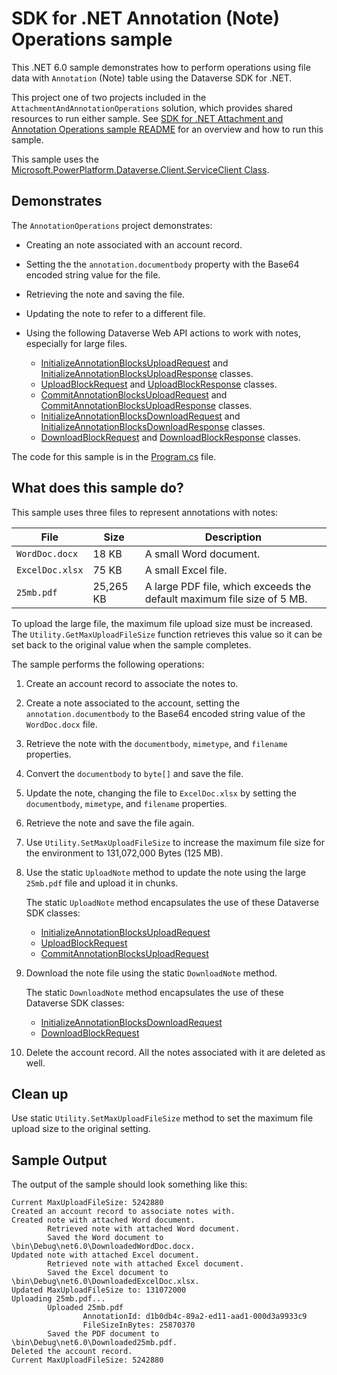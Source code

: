 ﻿# SDK for .NET Annotation (Note) Operations sample

This .NET 6.0 sample demonstrates how to perform operations using file data with `Annotation` (Note) table using the Dataverse SDK for .NET.

This project one of two projects included in the `AttachmentAndAnnotationOperations` solution, which provides shared resources to run either sample. See [SDK for .NET Attachment and Annotation Operations sample README](https://github.com/microsoft/PowerApps-Samples/blob/master/dataverse/orgsvc/C%23-NETCore/AttachmentAndAnnotationOperations/README.md) for an overview and how to run this sample.

This sample uses the [Microsoft.PowerPlatform.Dataverse.Client.ServiceClient Class](https://learn.microsoft.com/dotnet/api/microsoft.powerplatform.dataverse.client.serviceclient).

## Demonstrates

The `AnnotationOperations` project demonstrates:

- Creating an note associated with an account record.
- Setting the the `annotation.documentbody` property with the Base64 encoded string value for the file.
- Retrieving the note and saving the file.
- Updating the note to refer to a different file.
- Using the following Dataverse Web API actions to work with notes, especially for large files.
   
   - [InitializeAnnotationBlocksUploadRequest](https://learn.microsoft.com/dotnet/api/microsoft.crm.sdk.messages.initializeannotationblocksuploadrequest) and [InitializeAnnotationBlocksUploadResponse](https://learn.microsoft.com/dotnet/api/microsoft.crm.sdk.messages.initializeannotationblocksuploadresponse) classes.
   - [UploadBlockRequest](https://learn.microsoft.com/dotnet/api/microsoft.crm.sdk.messages.uploadblockrequest) and [UploadBlockResponse](https://learn.microsoft.com/dotnet/api/microsoft.crm.sdk.messages.uploadblockresponse) classes.
   - [CommitAnnotationBlocksUploadRequest](https://learn.microsoft.com/dotnet/api/microsoft.crm.sdk.messages.commitannotationblocksuploadrequest) and [CommitAnnotationBlocksUploadResponse](https://learn.microsoft.com/dotnet/api/microsoft.crm.sdk.messages.commitannotationblocksuploadresponse) classes.
   - [InitializeAnnotationBlocksDownloadRequest](https://learn.microsoft.com/dotnet/api/microsoft.crm.sdk.messages.initializeannotationblocksdownloadrequest) and [InitializeAnnotationBlocksDownloadResponse](https://learn.microsoft.com/dotnet/api/microsoft.crm.sdk.messages.initializeannotationblocksdownloadresponse) classes.
   - [DownloadBlockRequest](https://learn.microsoft.com/dotnet/api/microsoft.crm.sdk.messages.downloadblockrequest) and [DownloadBlockResponse](https://learn.microsoft.com/dotnet/api/microsoft.crm.sdk.messages.downloadblockresponse) classes.

The code for this sample is in the [Program.cs](https://github.com/microsoft/PowerApps-Samples/blob/master/dataverse/orgsvc/C%23-NETCore/AttachmentAndAnnotationOperations/AnnotationOperations/Program.cs) file.

## What does this sample do?

This sample uses three files to represent annotations with notes:

|File|Size|Description  |
|---------|---------|---------|
|`WordDoc.docx`|18 KB|A small Word document.|
|`ExcelDoc.xlsx`|75 KB|A small Excel file.|
|`25mb.pdf`|25,265 KB|A large PDF file, which exceeds the default maximum file size of 5 MB.|

To upload the large file, the maximum file upload size must be increased. The `Utility.GetMaxUploadFileSize` function retrieves this value so it can be set back to the original value when the sample completes.

The sample performs the following operations:

1. Create an account record to associate the notes to.
1. Create a note associated to the account, setting the `annotation.documentbody` to the Base64 encoded string value of the `WordDoc.docx` file.
1. Retrieve the note with the `documentbody`, `mimetype`, and `filename` properties.
1. Convert the `documentbody` to `byte[]` and save the file.
1. Update the note, changing the file to `ExcelDoc.xlsx` by setting the `documentbody`, `mimetype`, and `filename` properties.
1. Retrieve the note and save the file again.
1. Use `Utility.SetMaxUploadFileSize` to increase the maximum file size for the environment to 131,072,000 Bytes (125 MB).
1. Use the static `UploadNote` method to update the note using the large `25mb.pdf` file and upload it in chunks.
   
   The static `UploadNote` method encapsulates the use of these Dataverse SDK classes:
   
   - [InitializeAnnotationBlocksUploadRequest](https://learn.microsoft.com/dotnet/api/microsoft.crm.sdk.messages.initializeannotationblocksuploadrequest) 
   - [UploadBlockRequest](https://learn.microsoft.com/dotnet/api/microsoft.crm.sdk.messages.uploadblockrequest)
   - [CommitAnnotationBlocksUploadRequest](https://learn.microsoft.com/dotnet/api/microsoft.crm.sdk.messages.commitannotationblocksuploadrequest)
   
1. Download the note file using the static `DownloadNote` method.
   
   The static `DownloadNote` method encapsulates the use of these Dataverse SDK classes:
   
   - [InitializeAnnotationBlocksDownloadRequest](https://learn.microsoft.com/dotnet/api/microsoft.crm.sdk.messages.initializeannotationblocksdownloadrequest)
   - [DownloadBlockRequest](https://learn.microsoft.com/dotnet/api/microsoft.crm.sdk.messages.downloadblockrequest)
   
1. Delete the account record. All the notes associated with it are deleted as well.

## Clean up

Use static `Utility.SetMaxUploadFileSize` method to set the maximum file upload size to the original setting.

## Sample Output

The output of the sample should look something like this:

```
Current MaxUploadFileSize: 5242880
Created an account record to associate notes with.
Created note with attached Word document.
        Retrieved note with attached Word document.
        Saved the Word document to \bin\Debug\net6.0\DownloadedWordDoc.docx.
Updated note with attached Excel document.
        Retrieved note with attached Excel document.
        Saved the Excel document to \bin\Debug\net6.0\DownloadedExcelDoc.xlsx.
Updated MaxUploadFileSize to: 131072000
Uploading 25mb.pdf...
        Uploaded 25mb.pdf
                AnnotationId: d1b0db4c-89a2-ed11-aad1-000d3a9933c9
                FileSizeInBytes: 25870370
        Saved the PDF document to \bin\Debug\net6.0\Downloaded25mb.pdf.
Deleted the account record.
Current MaxUploadFileSize: 5242880
```